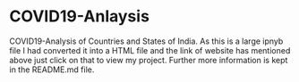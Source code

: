 # COVID19-Anlaysis
COVID19-Analysis of Countries and States of India. As this is a large ipnyb file I had converted it into a HTML file and the link of website has mentioned above just click on that to view my project. Further more information is kept in the README.md file.
